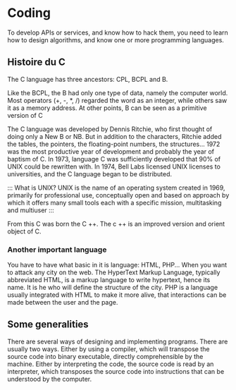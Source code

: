 # Coding

To develop APIs or services, and know how to hack them, you need to learn how to design algorithms, and know one or more programming languages.

## Histoire du C


The C language has three ancestors: CPL, BCPL and B.

Like the BCPL, the B had only one type of data, namely the computer world. Most operators (+, -, *, /) regarded the word as an integer, while others saw it as a memory address. At other points, B can be seen as a primitive version of C

The C language was developed by Dennis Ritchie, who first thought of doing only a New B or NB. But in addition to the characters, Ritchie added the tables, the pointers, the floating-point numbers, the structures... 1972 was the most productive year of development and probably the year of baptism of C. In 1973, language C was sufficiently developed that 90% of UNIX could be rewritten with. In 1974, Bell Labs licensed UNIX licenses to universities, and the C language began to be distributed.

::: What is UNIX?
UNIX is the name of an operating system created in 1969, primarily for professional use, conceptually open and based on
approach by which it offers many small tools each with a specific mission, multitasking and multiuser
:::

From this C was born the C ++. The c ++ is an improved version and orient object of C.

### Another important language
You have to have what basic in it is language: HTML, PHP...
When you want to attack any city on the web.
The HyperText Markup Language, typically abbreviated HTML, is a markup language to write hypertext, hence its name.
It is he who will define the structure of the city.
PHP is a language usually integrated with HTML to make it more alive, that interactions can be made between the user and the page.

## Some generalities

There are several ways of designing and implementing programs. There are usually two ways. Either by using a compiler, which will transpose the source code into binary executable, directly comprehensible by the machine. Either by interpreting the code, the source code is read by an interpreter, which transposes the source code into instructions that can be understood by the computer. 